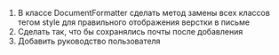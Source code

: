 1. В классе DocumentFormatter сделать метод замены всех классов тегом style для правильного отображения верстки в письме
1. Сделать так, что бы сохранялись почты после добавления
1. Добавить руководство пользователя
